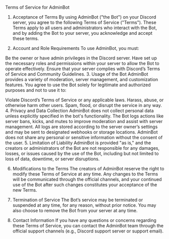 Terms of Service for AdminBot
1. Acceptance of Terms
By using AdminBot ("the Bot") on your Discord server, you agree to the following Terms of Service ("Terms"). These Terms apply to all users and administrators who interact with the Bot, and by adding the Bot to your server, you acknowledge and accept these terms.

2. Account and Role Requirements
To use AdminBot, you must:

Be the owner or have admin privileges in the Discord server.
Have set up the necessary roles and permissions within your server to allow the Bot to operate effectively.
Ensure that your server complies with Discord’s Terms of Service and Community Guidelines.
3. Usage of the Bot
AdminBot provides a variety of moderation, server management, and customization features. You agree to use the Bot solely for legitimate and authorized purposes and not to use it to:

Violate Discord’s Terms of Service or any applicable laws.
Harass, abuse, or otherwise harm other users.
Spam, flood, or disrupt the service in any way.
4. Privacy and Data Collection
AdminBot does not collect personal data unless explicitly specified in the bot's functionality.
The Bot logs actions like server bans, kicks, and mutes to improve moderation and assist with server management.
All logs are stored according to the server owner’s settings and may be sent to designated webhooks or storage locations.
AdminBot does not share any personal or sensitive information without the consent of the user.
5. Limitation of Liability
AdminBot is provided "as is," and the creators or administrators of the Bot are not responsible for any damages, losses, or issues caused by the use of the Bot, including but not limited to loss of data, downtime, or server disruptions.

6. Modifications to the Terms
The creators of AdminBot reserve the right to modify these Terms of Service at any time. Any changes to the Terms will be communicated through the official channels, and your continued use of the Bot after such changes constitutes your acceptance of the new Terms.

7. Termination of Service
The Bot’s service may be terminated or suspended at any time, for any reason, without prior notice. You may also choose to remove the Bot from your server at any time.

8. Contact Information
If you have any questions or concerns regarding these Terms of Service, you can contact the AdminBot team through the official support channels (e.g., Discord support server or support email).
